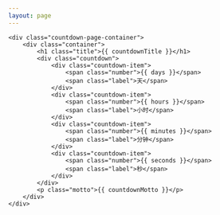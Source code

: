 ```yaml
---
layout: page
---
```


    <div class="countdown-page-container">
        <div class="container">
            <h1 class="title">{{ countdownTitle }}</h1>
            <div class="countdown">
                <div class="countdown-item">
                    <span class="number">{{ days }}</span>
                    <span class="label">天</span>
                </div>
                <div class="countdown-item">
                    <span class="number">{{ hours }}</span>
                    <span class="label">小时</span>
                </div>
                <div class="countdown-item">
                    <span class="number">{{ minutes }}</span>
                    <span class="label">分钟</span>
                </div>
                <div class="countdown-item">
                    <span class="number">{{ seconds }}</span>
                    <span class="label">秒</span>
                </div>
            </div>
            <p class="motto">{{ countdownMotto }}</p>
        </div>
    </div>

<script setup>
import { ref, onMounted, onUnmounted } from 'vue';

// 1. 定义考研目标日期
// !!! 请修改这里为你实际的考研日期和时间。
// 格式为 'YYYY-MM-DDTHH:mm:ss'，T后面是时间，不写时间默认是当天零点。
const targetDate = new Date('2025-12-20T00:00:00').getTime();

// 2. 定义响应式变量来存储倒计时数字
const days = ref('00');
const hours = ref('00');
const minutes = ref('00');
const seconds = ref('00');
const countdownTitle = ref('距离2025年考研还有');
const countdownMotto = ref('愿你合上笔盖的刹那，有战士收刀入鞘的骄傲！');

let countdownInterval = null; // 用于存储计时器ID

// 3. 计算并更新倒计时的函数
function updateCountdown() {
    const now = new Date().getTime();
    const timeLeft = targetDate - now; // 剩余毫秒数

    const second = 1000;
    const minute = second * 60;
    const hour = minute * 60;
    const day = hour * 24;

    if (timeLeft <= 0) {
        // 倒计时结束
        days.value = '00';
        hours.value = '00';
        minutes.value = '00';
        seconds.value = '00';
        countdownTitle.value = '考研已结束！';
        countdownMotto.value = '祝你金榜题名！'; // 或其他结束语
        clearInterval(countdownInterval); // 停止计时器
        return;
    }

    // 计算并更新响应式变量
    days.value = String(Math.floor(timeLeft / day)).padStart(2, '0');
    hours.value = String(Math.floor((timeLeft % day) / hour)).padStart(2, '0');
    minutes.value = String(Math.floor((timeLeft % hour) / minute)).padStart(2, '0');
    seconds.value = String(Math.floor((timeLeft % minute) / second)).padStart(2, '0');
}

// 4. 组件挂载后启动计时器
onMounted(() => {
    updateCountdown(); // 立即更新一次，避免等待第一秒
    countdownInterval = setInterval(updateCountdown, 1000); // 每秒更新
});

// 5. 组件卸载前清除计时器，防止内存泄露
onUnmounted(() => {
    if (countdownInterval) {
        clearInterval(countdownInterval);
    }
});

</script>

<style module>
/*
  注意：带有 `scoped` 属性的样式只应用于本组件。
  背景动画 (`.countdown-page-container`, `::before`, `@keyframes`) 需要覆盖整个页面，
  这部分样式在标准的 VitePress 项目中，更适合放在 `.vitepress/theme/style.css`
  这样的全局样式文件中。
  为了这个组件的自包含演示，我们将它们放在这里，但请知晓最佳实践。
*/

.countdown-page-container {
    /* 使容器填充父级可用空间，并在需要时填充视口 */
    width: 100%;
    min-height: calc(100vh - var(--vp-nav-height) - var(--vp-layout-top-padding) - var(--vp-layout-bottom-padding)); /* 考虑导航栏和布局内边距 */
    display: flex;
    justify-content: center;
    align-items: center;
    /* 之前的body背景和定位属性移到这里 */
    position: relative;
    background: linear-gradient(135deg, #667eea 0%, #764ba2 100%); /* 基础渐变背景 */
    color: #fff;
    text-align: center;
    overflow: hidden;
    animation: baseGradientAnimation 15s ease infinite alternate;
    background-size: 200% 200%;
    margin: calc(var(--vp-layout-top-padding) * -1) calc(var(--vp-layout-right-padding) * -1) calc(var(--vp-layout-bottom-padding) * -1) calc(var(--vp-layout-left-padding) * -1); /* 负外边距抵消布局内边距，使其撑满 */
    padding: var(--vp-layout-top-padding) var(--vp-layout-right-padding) var(--vp-layout-bottom-padding) var(--vp-layout-left-padding); /* 添加回布局内边距，确保内容有空间 */
}


/* 添加伪元素作为动态叠加层 */
.countdown-page-container::before {
    content: '';
    position: absolute; /* 相对于 .countdown-page-container 定位 */
    top: 0;
    left: 0;
    width: 100%;
    height: 100%;
    z-index: -1; /* 放在内容后面 */
    background: radial-gradient(circle farthest-corner at 70% 30%, rgba(255, 255, 255, 0.1) 0%, rgba(255, 255, 255, 0.05) 20%, rgba(0, 0, 0, 0) 60%);
    animation: overlayEffect 10s ease-in-out infinite alternate;
    pointer-events: none;
}

/* 基础背景动画关键帧 */
@keyframes baseGradientAnimation {
    0% {
        background-position: 0% 50%;
    }
    100% {
        background-position: 100% 50%;
    }
}

/* 叠加层动态效果关键帧 */
@keyframes overlayEffect {
    0% {
        transform: scale(1) rotate(0deg);
        opacity: 0.8;
        background-position: 0% 0%;
    }
    50% {
         transform: scale(1.05) rotate(2deg);
         opacity: 1;
         background-position: 50% 50%;
    }
    100% {
        transform: scale(1) rotate(0deg);
        opacity: 0.8;
        background-position: 100% 100%;
    }
}


/* 容器样式 (相对于 .countdown-page-container 居中) */
.container {
    padding: 30px;
    background: rgba(0, 0, 0, 0.5);
    border-radius: 15px;
    box-shadow: 0 10px 40px rgba(0, 0, 0, 0.7);
    backdrop-filter: blur(20px);
    -webkit-backdrop-filter: blur(20px);
    max-width: 900px;
    width: 95%;
    margin: 20px auto; /* 保持内容块本身的居中和间距 */
    border: 1px solid rgba(255, 255, 255, 0.2);
    z-index: 1; /* 确保内容在背景和伪元素之上 */
    position: relative; /* 确保 z-index 生效 */
}

/* 以下样式与之前相同，应用于 .container 内的元素 */
.title {
    font-size: 3em;
    margin-bottom: 30px;
    letter-spacing: 3px;
    text-shadow: 3px 3px 6px rgba(0, 0, 0, 0.5);
}

.countdown {
    display: flex;
    justify-content: center;
    flex-wrap: wrap;
    gap: 30px;
    margin-bottom: 40px;
}

.countdown-item {
    flex: 1 1 180px;
    background: rgba(255, 255, 255, 0.2);
    border-radius: 15px;
    padding: 30px 20px;
    display: flex;
    flex-direction: column;
    align-items: center;
    min-width: 130px;
    box-shadow: 0 8px 25px rgba(0, 0, 0, 0.5);
    transition: transform 0.4s ease, box-shadow 0.4s ease, background 0.4s ease;
    border: 1px solid rgba(255, 255, 255, 0.3);
}

.countdown-item:hover {
    transform: translateY(-10px) rotate(-2deg);
    box-shadow: 0 20px 35px rgba(0, 0, 0, 0.6);
    background: rgba(255, 255, 255, 0.35);
}

.number {
    font-size: 5.5em;
    font-weight: bold;
    color: #ffffff;
    text-shadow: 3px 3px 6px rgba(0, 0, 0, 0.4);
    margin-bottom: 10px;
}

.label {
    font-size: 1.3em;
    color: rgba(255, 255, 255, 0.95);
    text-transform: uppercase;
    letter-spacing: 1.5px;
}

.motto {
    font-size: 1.3em;
    color: rgba(255, 255, 255, 0.98);
    margin-top: 30px;
    font-style: italic;
    text-shadow: 1px 1px 3px rgba(0, 0, 0, 0.4);
    line-height: 1.7;
}


/* 响应式设计 - 媒体查询 (应用于组件内的元素) */

/* 中等屏幕设备，如平板 (小于 992px) */
@media (max-width: 992px) {
     .title {
        font-size: 2.6em;
        margin-bottom: 25px;
    }
    .countdown {
        gap: 25px;
        margin-bottom: 35px;
    }
    .countdown-item {
        flex: 1 1 160px;
        padding: 25px 15px;
    }
     .number {
        font-size: 5em;
    }
     .label {
        font-size: 1.2em;
    }
     .motto {
         font-size: 1.2em;
         margin-top: 25px;
    }
}


/* 小屏幕设备，如手机 (小于 768px) */
@media (max-width: 768px) {
    .container {
        padding: 25px;
    }
    .title {
        font-size: 2.2em;
        margin-bottom: 20px;
    }

    .countdown {
        gap: 15px;
        margin-bottom: 30px;
    }

    .countdown-item {
        flex: 1 1 calc(50% - 10px);
        padding: 20px 10px;
    }

    .number {
        font-size: 4em;
    }

    .label {
        font-size: 1em;
    }

    .motto {
         font-size: 1.1em;
         margin-top: 20px;
    }
}

/* 更小的屏幕设备 (小于 480px) */
@media (max-width: 480px) {
    .container {
        padding: 20px;
    }

     .title {
        font-size: 1.8em;
        margin-bottom: 15px;
        letter-spacing: 2px;
    }
     .countdown {
        gap: 10px;
        margin-bottom: 25px;
    }

     .countdown-item {
        flex: 1 1 100%;
        padding: 18px 15px;
    }

    .number {
        font-size: 3.5em;
    }
     .label {
        font-size: 0.9em;
     }
     .motto {
         font-size: 1em;
         margin-top: 15px;
    }
}
</style>
